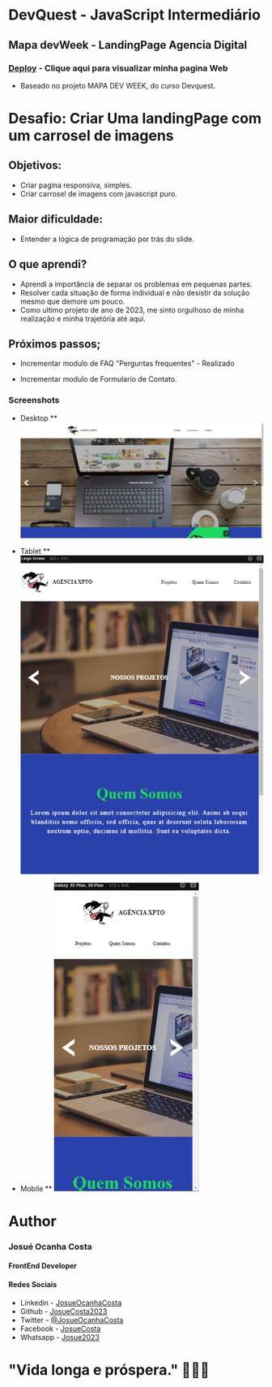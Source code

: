 # DevQuest - JavaScript Intermediário
## Mapa devWeek - LandingPage Agencia Digital
### [Deploy](https://josuecosta2023.github.io/devWeekQuestLandingPage/#) - Clique aqui para visualizar minha pagina Web
* Baseado no projeto MAPA DEV WEEK, do curso Devquest.


# Desafio: Criar Uma landingPage com um carrosel de imagens
## Objetivos:
* Criar pagina responsiva, simples.
* Criar carrosel de imagens com javascript puro.

## Maior dificuldade:
* Entender a lógica de programação por trás do slide.

## O que aprendi?
* Aprendi a importância de separar os problemas em pequenas partes.
* Resolver cada situação de forma individual e não desistir da solução mesmo que demore um pouco.
* Como ultimo projeto de ano de 2023, me sinto orgulhoso de minha realização e minha trajetória até aqui.

## Próximos passos;
* Incrementar modulo de FAQ "Perguntas frequentes" - Realizado

* Incrementar modulo de Formulario de Contato. 

### Screenshots
* Desktop
** ![Visualização Desktop](./assets/designer/desktop.jpg)

* Tablet
** ![Visualização Tablet](./assets/designer/tablet.png)

* Mobile
** ![Visualização Mobile](./assets/designer/mobile.png)


# Author
### Josué Ocanha Costa
#### FrontEnd Developer
#### Redes Sociais

- Linkedin - [JosueOcanhaCosta](https://www.linkedin.com/in/josue-ocanha-costa/)
- Github - [JosueCosta2023](https://github.com/JosueCosta2023)
- Twitter - [@JosueOcanhaCosta](https://twitter.com/josue_ocanha)
- Facebook - [JosueCosta](https://www.facebook.com/JosueOcanhaCosta2023)
- Whatsapp - [Josue2023](https://wa.me/5565996408371?text=Ol%C3%A1%2C+encontrei+seu+whatsapp+no+Github.+Gostaria+de+falar+sobre+seus+projetos.)

# "Vida longa e próspera." 🖖🖖🖖